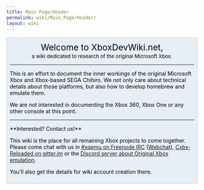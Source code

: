 ```yaml
---
title: Main Page/Header
permalink: wiki/Main_Page/Header/
layout: wiki
---
```


<div style="background-color:#e7eef6; border: 1px solid #ccc; color:#000; margin-top: 15px; margin-bottom: 10px; padding: 8px; text-align:center;">
<div style="font-size: 162%; border: none; margin: 0; padding:.1em;">
Welcome to XboxDevWiki.net,

</div>
<div style="font-size: 95%">
a wiki dedicated to research of the original Microsoft Xbox.

</div>
<div style="text-align:left;">
<hr>
This is an effort to document the inner workings of the original
Microsoft Xbox and Xbox-based SEGA Chihiro. We not only care about
technical details about those platforms, but also how to develop
homebrew and emulate them.

We are not interested in documenting the Xbox 360, Xbox One or any other
console at this point.

<hr>
**Interested? Contact us!**

This wiki is the place for all remaining Xbox projects to come together.
Please come chat with us in [\#xqemu on Freenode
IRC](irc://chat.freenode.net/xqemu)
([Webchat](http://webchat.freenode.net?channels=%23xqemu)),
[Cxbx-Reloaded on gitter.im](https://gitter.im/Cxbx-Reloaded/Lobby) or
the [Discord server about Original Xbox
emulation](https://discord.gg/BZTwPNb).

You'll also get the details for wiki account creation there.

</div>
</div>

